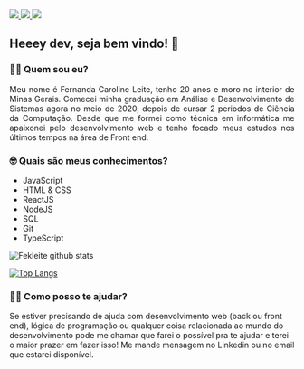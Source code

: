 
  <a href="https://github.com/Fekleite" alt="GitHub">
    <img src="https://img.shields.io/badge/-GitHub-000?style=flat-square&logo=Github&logoColor=white" />
  </a>
  <a href="https://www.linkedin.com/in/fcleite19/" alt="LinkedIn">
    <img src="https://img.shields.io/badge/-LinkedIn-blue?style=flat-square&logo=Linkedin&logoColor=white" />
  </a>
  <a href="mailto:dev.fernandaleite@gmail.com" alt="Gmail">
    <img src="https://img.shields.io/badge/-Gmail-D54B3D?style=flat-square&logo=Gmail&logoColor=white" />
  </a>


<h2> Heeey dev, seja bem vindo! 👋</h2>

<h3> 👩‍💻 Quem sou eu? </h3>

<p align="justify">Meu nome é Fernanda Caroline Leite, tenho 20 anos e moro no interior de Minas Gerais. Comecei minha graduação em Análise e Desenvolvimento de Sistemas agora no meio de 2020, depois de cursar 2 periodos de Ciência da Computação. Desde que me formei como técnica em informática me apaixonei pelo desenvolvimento web e tenho focado meus estudos nos últimos tempos na área de Front end.</p>

<h3> 🤓 Quais são meus conhecimentos? </h3>

- JavaScript
- HTML & CSS
- ReactJS
- NodeJS
- SQL
- Git
- TypeScript

![Fekleite github stats](https://github-readme-stats.vercel.app/api?username=Fekleite&theme=dracula&show_icons=true)

[![Top Langs](https://github-readme-stats.vercel.app/api/top-langs/?username=Fekleite&layout=compact&theme=dracula)](https://github.com/anuraghazra/github-readme-stats)


<h3> 💁🏻 Como posso te ajudar? </h3>

Se estiver precisando de ajuda com desenvolvimento web (back ou front end), lógica de programação ou qualquer coisa relacionada ao mundo do desenvolvimento pode me chamar que farei o possível pra te ajudar e terei o maior prazer em fazer isso! Me mande mensagem no Linkedin ou no email que estarei disponível.

